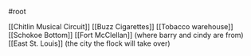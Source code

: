 #root 

[[Chitlin Musical Circuit]]
[[Buzz Cigarettes]]
[[Tobacco warehouse]]
[[Schokoe Bottom]]
[[Fort McClellan]] (where barry and cindy are from)
[[East St. Louis]] (the city the flock will take over)